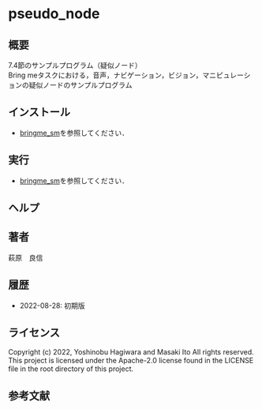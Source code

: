 # pseudo_node
## 概要
7.4節のサンプルプログラム（疑似ノード）  
Bring meタスクにおける，音声，ナビゲーション，ビジョン，マニピュレーションの疑似ノードのサンプルプログラム

## インストール
  - [bringme_sm](https://github.com/AI-Robot-Book/chapter7/tree/master/bringme_sm)を参照してください．

## 実行
  - [bringme_sm](https://github.com/AI-Robot-Book/chapter7/tree/master/bringme_sm)を参照してください．

## ヘルプ

## 著者
萩原　良信

## 履歴
- 2022-08-28: 初期版

## ライセンス
Copyright (c) 2022, Yoshinobu Hagiwara and Masaki Ito
All rights reserved.
This project is licensed under the Apache-2.0 license found in the LICENSE file in the root directory of this project.

## 参考文献
